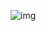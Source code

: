![img](https://cloud.githubusercontent.com/assets/2712405/15681616/e3ba4c5c-2727-11e6-9be1-1fbf96ee382c.png)
